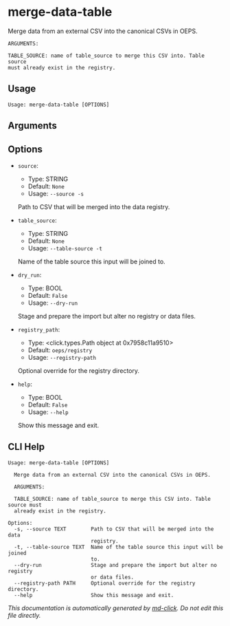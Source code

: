 
# merge-data-table

Merge data from an external CSV into the canonical CSVs in OEPS.

    ARGUMENTS:

    TABLE_SOURCE: name of table_source to merge this CSV into. Table source
    must already exist in the registry.
    

## Usage

```
Usage: merge-data-table [OPTIONS]
```

## Arguments


## Options

* `source`:
    * Type: STRING
    * Default: `None`
    * Usage: `--source
-s`

    Path to CSV that will be merged into the data registry.



* `table_source`:
    * Type: STRING
    * Default: `None`
    * Usage: `--table-source
-t`

    Name of the table source this input will be joined to.



* `dry_run`:
    * Type: BOOL
    * Default: `False`
    * Usage: `--dry-run`

    Stage and prepare the import but alter no registry or data files.



* `registry_path`:
    * Type: <click.types.Path object at 0x7958c11a9510>
    * Default: `oeps/registry`
    * Usage: `--registry-path`

    Optional override for the registry directory.



* `help`:
    * Type: BOOL
    * Default: `False`
    * Usage: `--help`

    Show this message and exit.



## CLI Help

```
Usage: merge-data-table [OPTIONS]

  Merge data from an external CSV into the canonical CSVs in OEPS.

  ARGUMENTS:

  TABLE_SOURCE: name of table_source to merge this CSV into. Table source must
  already exist in the registry.

Options:
  -s, --source TEXT        Path to CSV that will be merged into the data
                           registry.
  -t, --table-source TEXT  Name of the table source this input will be joined
                           to.
  --dry-run                Stage and prepare the import but alter no registry
                           or data files.
  --registry-path PATH     Optional override for the registry directory.
  --help                   Show this message and exit.
```


_This documentation is automatically generated by [md-click](https://github.com/RiveryIo/md-click). Do not edit this file directly._
